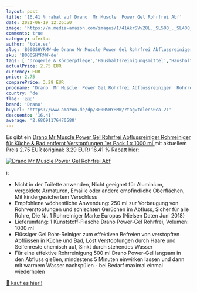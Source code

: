 ```yaml
---
layout: post
title: '16.41 % rabat auf Drano  Mr Muscle  Power Gel Rohrfrei Abf'
date: 2021-06-19 12:26:50
image: 'https://m.media-amazon.com/images/I/41AkrSVv28L._SL500_._SL400_.jpg'
comments: true
category: ofertas
author: 'tole.es'
slug: 'B000SHYRMW-de Drano Mr Muscle Power Gel Rohrfrei Abflussreiniger...'
sku: 'B000SHYRMW-de'
tags: [ 'Drogerie & Körperpflege','Haushaltsreinigungsmittel','Haushaltswaren','drano', ]
actualPrice: 2.75 EUR
currency: EUR
price: 2.75
comparePrice: 3.29 EUR
prodname: 'Drano  Mr Muscle  Power Gel Rohrfrei Abflussreiniger  Rohrreiniger  für Küche & Bad  entfernt Verstopfungen  1er Pack  1 x 1000 ml '
country: 'de'
flag: '🇩🇪'
brand: 'Drano'
buyurl: 'https://www.amazon.de/dp/B000SHYRMW/?tag=tolees0ca-21'
descuento: '16.41'
average: '2.68691176470588'
---
```


Es gibt ein [Drano  Mr Muscle  Power Gel Rohrfrei Abflussreiniger  Rohrreiniger  für Küche & Bad  entfernt Verstopfungen  1er Pack  1 x 1000 ml ](https://www.amazon.de/dp/B000SHYRMW/?tag=tolees0ca-21) mit aktuellem Preis 2.75 EUR (original: 3.29 EUR) 16.41 % Rabatt hier:

[![Drano  Mr Muscle  Power Gel Rohrfrei Abf](https://m.media-amazon.com/images/I/41AkrSVv28L._SL500_._SL400_.jpg)](https://www.amazon.de/dp/B000SHYRMW/?tag=tolees0ca-21)

ℹ️:

- Nicht in der Toilette anwenden, Nicht geeignet für Aluminium, vergoldete Armaturen, Emaille oder andere empfindliche Oberflächen, Mit kindergesichertem Verschluss
- Empfohlene wöchentliche Anwendung: 250 ml zur Vorbeugung von Rohrverstopfungen und schlechten Gerüchen im Abfluss, Sicher für alle Rohre, Die Nr. 1 Rohrreiniger Marke Europas (Nielsen Daten Juni 2018)
- Lieferumfang: 1 Kunststoff-Flasche Drano Power-Gel Rohrfrei, Volumen: 1000 ml
- Flüssiger Gel Rohr-Reiniger zum effektiven Befreien von verstopften Abflüssen in Küche und Bad, Löst Verstopfungen durch Haare und Seifenreste chemisch auf, Sinkt durch stehendes Wasser
- Für eine effektive Rohrreinigung 500 ml Drano Power-Gel langsam in den Abfluss gießen, mindestens 5 Minuten einwirken lassen und dann mit warmem Wasser nachspülen - bei Bedarf maximal einmal wiederholen

[🛒 kauf es hier!!](https://www.amazon.de/dp/B000SHYRMW/?tag=tolees0ca-21)
